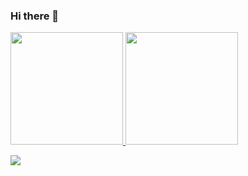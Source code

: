 ### Hi there 👋

<!--
**williandaniel/williandaniel** is a ✨ _special_ ✨ repository because its `README.md` (this file) appears on your GitHub profile.

Here are some ideas to get you started:

- 🔭 I’m currently working on ...
- 🌱 I’m currently learning ...
- 👯 I’m looking to collaborate on ...
- 🤔 I’m looking for help with ...
- 💬 Ask me about ...
- 📫 How to reach me: ...
- 😄 Pronouns: ...
- ⚡ Fun fact: ...
-->

<!-- ![Willian Daniel's GitHub stats](https://github-readme-stats.vercel.app/api?username=williandaniel&show_icons=true&theme=radical) -->

<div>
	<a href="https://github.com/williandaniel">
	<img height="180em" src="https://github-readme-stats.vercel.app/api?username=williandaniel&show_icons=true&theme=radical&include_all_commits=true&count_private=true"/>
	<img height="180em" src="https://github-readme-stats.vercel.app/api/top-langs/?username=williandaniel&layout=compact&langs_count=16&theme=radical"/>
</div>

![](https://komarev.com/ghpvc/?username=williandaniel&color=lightgrey)

